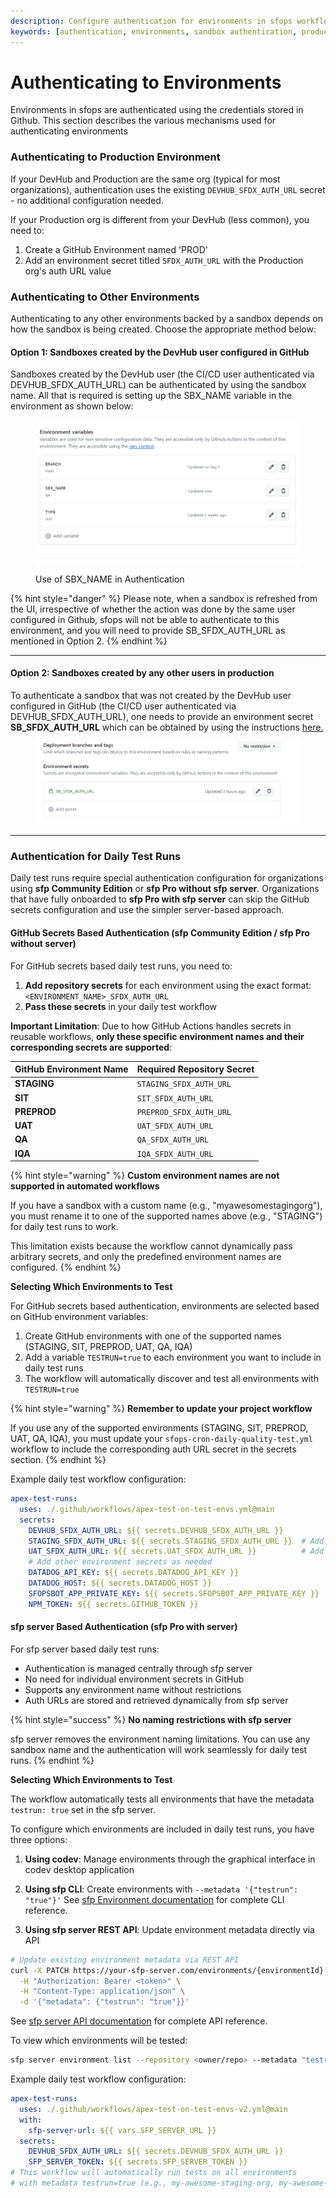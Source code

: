 ```yaml
---
description: Configure authentication for environments in sfops workflows including production, sandboxes, and automated deployments
keywords: [authentication, environments, sandbox authentication, production authentication, GitHub secrets, sfp server, SFDX auth URL, DEVHUB_SFDX_AUTH_URL, environment secrets, CI/CD authentication, deployment authentication, release authentication, daily test runs, apex tests, quality tests]
---
```


# Authenticating to Environments

Environments in sfops are authenticated using the credentials stored in Github. This section describes the various mechanisms used for authenticating environments

### Authenticating to Production Environment

If your DevHub and Production are the same org (typical for most organizations), authentication uses the existing `DEVHUB_SFDX_AUTH_URL` secret - no additional configuration needed.

If your Production org is different from your DevHub (less common), you need to:
1. Create a GitHub Environment named 'PROD'
2. Add an environment secret titled `SFDX_AUTH_URL` with the Production org's auth URL value

### Authenticating to Other Environments

Authenticating to any other environments backed by a sandbox depends on how the sandbox is being created. Choose the appropriate method below:

#### Option 1: Sandboxes created by the DevHub user configured in GitHub

Sandboxes created by the DevHub user (the CI/CD user authenticated via DEVHUB_SFDX_AUTH_URL) can be authenticated by using the sandbox name. All that is required is setting up the SBX\_NAME variable in the environment as shown below:

<figure><img src="../.gitbook/assets/EnvVarsSandbox.png" alt=""><figcaption><p>Use of SBX_NAME in Authentication</p></figcaption></figure>

{% hint style="danger" %}
Please note, when a sandbox is refreshed from the UI, irrespective of whether the action was done by the same user configured in Github, sfops will not be able to authenticate to this environment, and you will need to provide SB\_SFDX\_AUTH\_URL as mentioned in Option 2.
{% endhint %}

---

#### Option 2: Sandboxes created by any other users in production

To authenticate a sandbox that was not created by the DevHub user configured in GitHub (the CI/CD user authenticated via DEVHUB_SFDX_AUTH_URL), one needs to provide an environment secret **SB\_SFDX\_AUTH\_URL** which can be obtained by using the instructions [here.](https://docs.flxbl.io/sfp/pools/setting-up-your-salesforce-org-for-scratch-org-pools#generate-sfdx-auth-url-for-pipeline-authentication)

<figure><img src="../.gitbook/assets/EnvSecretsSandbox.png" alt=""><figcaption></figcaption></figure>

---

### Authentication for Daily Test Runs

Daily test runs require special authentication configuration for organizations using **sfp Community Edition** or **sfp Pro without sfp server**. Organizations that have fully onboarded to **sfp Pro with sfp server** can skip the GitHub secrets configuration and use the simpler server-based approach.

#### GitHub Secrets Based Authentication (sfp Community Edition / sfp Pro without server)

For GitHub secrets based daily test runs, you need to:

1. **Add repository secrets** for each environment using the exact format: `<ENVIRONMENT_NAME>_SFDX_AUTH_URL`
2. **Pass these secrets** in your daily test workflow

**Important Limitation**: Due to how GitHub Actions handles secrets in reusable workflows, **only these specific environment names and their corresponding secrets are supported**:

| GitHub Environment Name | Required Repository Secret |
|-------------------------|----------------------------|
| **STAGING**             | `STAGING_SFDX_AUTH_URL`    |
| **SIT**                 | `SIT_SFDX_AUTH_URL`        |
| **PREPROD**             | `PREPROD_SFDX_AUTH_URL`    |
| **UAT**                 | `UAT_SFDX_AUTH_URL`        |
| **QA**                  | `QA_SFDX_AUTH_URL`         |
| **IQA**                 | `IQA_SFDX_AUTH_URL`        |

{% hint style="warning" %}
**Custom environment names are not supported in automated workflows**

If you have a sandbox with a custom name (e.g., "myawesomestagingorg"), you must rename it to one of the supported names above (e.g., "STAGING") for daily test runs to work.

This limitation exists because the workflow cannot dynamically pass arbitrary secrets, and only the predefined environment names are configured.
{% endhint %}

**Selecting Which Environments to Test**

For GitHub secrets based authentication, environments are selected based on GitHub environment variables:
1. Create GitHub environments with one of the supported names (STAGING, SIT, PREPROD, UAT, QA, IQA)
2. Add a variable `TESTRUN=true` to each environment you want to include in daily test runs
3. The workflow will automatically discover and test all environments with `TESTRUN=true`

{% hint style="warning" %}
**Remember to update your project workflow**

If you use any of the supported environments (STAGING, SIT, PREPROD, UAT, QA, IQA), you must update your `sfops-cron-daily-quality-test.yml` workflow to include the corresponding auth URL secret in the secrets section.
{% endhint %}

Example daily test workflow configuration:
```yaml
apex-test-runs:
  uses: ./.github/workflows/apex-test-on-test-envs.yml@main
  secrets:
    DEVHUB_SFDX_AUTH_URL: ${{ secrets.DEVHUB_SFDX_AUTH_URL }}
    STAGING_SFDX_AUTH_URL: ${{ secrets.STAGING_SFDX_AUTH_URL }}  # Add if you have STAGING environment
    UAT_SFDX_AUTH_URL: ${{ secrets.UAT_SFDX_AUTH_URL }}          # Add if you have UAT environment
    # Add other environment secrets as needed
    DATADOG_API_KEY: ${{ secrets.DATADOG_API_KEY }}
    DATADOG_HOST: ${{ secrets.DATADOG_HOST }}
    SFOPSBOT_APP_PRIVATE_KEY: ${{ secrets.SFOPSBOT_APP_PRIVATE_KEY }}
    NPM_TOKEN: ${{ secrets.GITHUB_TOKEN }}
```

#### sfp server Based Authentication (sfp Pro with server)

For sfp server based daily test runs:
- Authentication is managed centrally through sfp server
- No need for individual environment secrets in GitHub
- Supports any environment name without restrictions
- Auth URLs are stored and retrieved dynamically from sfp server

{% hint style="success" %}
**No naming restrictions with sfp server**

sfp server removes the environment naming limitations. You can use any sandbox name and the authentication will work seamlessly for daily test runs.
{% endhint %}

**Selecting Which Environments to Test**

The workflow automatically tests all environments that have the metadata `testrun: true` set in the sfp server.

To configure which environments are included in daily test runs, you have three options:

1. **Using codev**: Manage environments through the graphical interface in codev desktop application

2. **Using sfp CLI**: Create environments with `--metadata '{"testrun": "true"}'`
   See [sfp Environment documentation](https://docs.flxbl.io/sfp/cli-reference/server/environment) for complete CLI reference.

3. **Using sfp server REST API**: Update environment metadata directly via API
```bash
# Update existing environment metadata via REST API
curl -X PATCH https://your-sfp-server.com/environments/{environmentId} \
  -H "Authorization: Bearer <token>" \
  -H "Content-Type: application/json" \
  -d '{"metadata": {"testrun": "true"}}'
```
   See [sfp server API documentation](https://docs.flxbl.io/flxbl/sfp-server/api-reference/environments) for complete API reference.

To view which environments will be tested:
```bash
sfp server environment list --repository <owner/repo> --metadata "testrun=true"
```

Example daily test workflow configuration:
```yaml
apex-test-runs:
  uses: ./.github/workflows/apex-test-on-test-envs-v2.yml@main
  with:
    sfp-server-url: ${{ vars.SFP_SERVER_URL }}
  secrets:
    DEVHUB_SFDX_AUTH_URL: ${{ secrets.DEVHUB_SFDX_AUTH_URL }}
    SFP_SERVER_TOKEN: ${{ secrets.SFP_SERVER_TOKEN }}
# This workflow will automatically run tests on all environments
# with metadata testrun=true (e.g., my-awesome-staging-org, my-awesome-uat-org)
```
